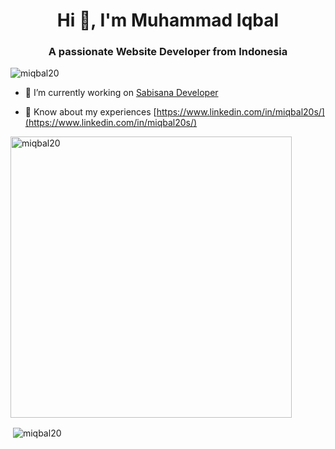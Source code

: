 <h1 align="center">Hi 👋, I'm Muhammad Iqbal</h1>
<h3 align="center">A passionate Website Developer from Indonesia</h3>

<p align="left"> <img src="https://komarev.com/ghpvc/?username=miqbal20&label=Profile%20views&color=0e75b6&style=flat" alt="miqbal20" /> </p>

- 🔭 I’m currently working on [Sabisana Developer](https://sabisana.com/)

- 📄 Know about my experiences [https://www.linkedin.com/in/miqbal20s/](https://www.linkedin.com/in/miqbal20s/)

<p><img align="center" style="width: 450px; height:auto" src="https://github-readme-stats.vercel.app/api/top-langs?username=miqbal20&show_icons=true&locale=en&layout=compact" alt="miqbal20" /></p>
<p>&nbsp;<img align="center" src="https://github-readme-stats.vercel.app/api?username=miqbal20&show_icons=true&locale=en" alt="miqbal20" /></p>



